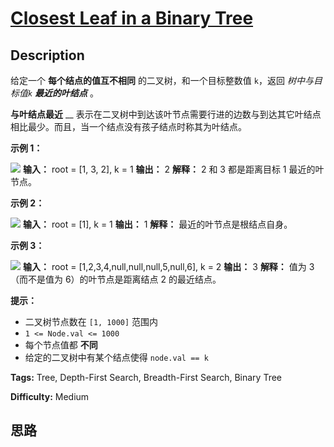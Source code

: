 # [Closest Leaf in a Binary Tree][title]

## Description

给定一个 **每个结点的值互不相同**  的二叉树，和一个目标整数值 `k`，返回 _树中与目标值`k`  **最近的叶结点**_ 。

**与叶结点最近** __ 表示在二叉树中到达该叶节点需要行进的边数与到达其它叶结点相比最少。而且，当一个结点没有孩子结点时称其为叶结点。



**示例 1：**

![](https://assets.leetcode.com/uploads/2021/06/13/closest1-tree.jpg)
            **输入：** root = [1, 3, 2], k = 1    **输出：** 2    **解释：** 2 和 3 都是距离目标 1 最近的叶节点。    

**示例 2：**

![](https://assets.leetcode.com/uploads/2021/06/13/closest2-tree.jpg)
            **输入：** root = [1], k = 1    **输出：** 1    **解释：** 最近的叶节点是根结点自身。    

**示例 3：**

![](https://assets.leetcode.com/uploads/2021/06/13/closest3-tree.jpg)
            **输入：** root = [1,2,3,4,null,null,null,5,null,6], k = 2    **输出：** 3    **解释：** 值为 3（而不是值为 6）的叶节点是距离结点 2 的最近结点。    



**提示：**

  * 二叉树节点数在 `[1, 1000]` 范围内
  * `1 <= Node.val <= 1000`
  * 每个节点值都 **不同**
  * 给定的二叉树中有某个结点使得 `node.val == k`


**Tags:** Tree, Depth-First Search, Breadth-First Search, Binary Tree

**Difficulty:** Medium

## 思路

[title]: https://leetcode-cn.com/problems/closest-leaf-in-a-binary-tree
